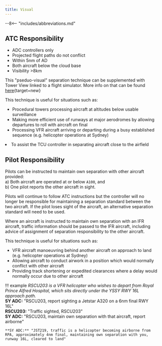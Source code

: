 ```yaml
---
title: Visual
---
```


--8<-- "includes/abbreviations.md"

## ATC Responsibility
- ADC controllers only  
- Projected flight paths do not conflict  
- Within 5nm of AD  
- Both aircraft below the cloud base  
- Visibility >8km

This "pseduo-visual" separation technique can be supplemented with Tower View linked to a flight simulator. More info on that can be found [here](https://forums.vatsim.net/topic/29161-tips-and-tricks/){target=new}

This technique is useful for situations such as:<ul><li>Procedural towers processing aircraft at altitudes below usable surveillance</li><li>Making more efficient use of runways at major aerodromes by allowing departures to roll with aircraft on final</li><li>Processing VFR aircraft arriving or departing during a busy established sequence (e.g. helicopter operations at Sydney)</li></ul><li>To assist the TCU controller in separating aircraft close to the airfield</li>

## Pilot Responsibility
Pilots can be instructed to maintain own separation with other aircraft provided:  
a) Both aircraft are operated at or below `A100`, and  
b) One pilot reports the other aircraft in sight.  

Pilots will continue to follow ATC instructions but the controller will no longer be responsible for maintaining a separation standard between the two aircraft.  If the pilot loses sight of the aircraft, an alternative separation standard will need to be used.  

Where an aircraft is instructed to maintain own separation with an IFR aircraft, traffic information should be passed to the IFR aircraft, including advice of assignment of separation responsibility to the other aircraft. 

This technique is useful for situations such as:<ul><li>VFR aircraft manoeuvring behind another aircraft on approach to land (e.g. helicopter operations at Sydney)</li><li>Allowing aircraft to conduct airwork in a position which would normally conflict with other aircraft</li><li>Providing track shortening or expedited clearances where a delay would normally occur due to other aircraft</li></ul>

!!! example
    *RSCU203 is a VFR helicopter who wishes to depart from Royal Prince Alfred Hospital, which sits directly under the YSSY RWY 16L approach path.*  
    **SY ADC:** "RSCU203, report sighting a Jetstar A320 on a 6nm final RWY 16L"  
    **RSCU203:** "Traffic sighted, RSCU203"  
    **SY ADC:** "RSCU203, maintain own separation with that aircraft, report airborne"  

    **SY ADC:** "JST219, traffic is a helicopter becoming airborne from RPA, approximately 4nm final, maintaining own separation with you, runway 16L, cleared to land"